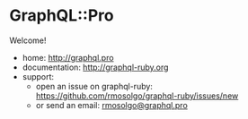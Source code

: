 # GraphQL::Pro

Welcome!

- home: http://graphql.pro
- documentation: http://graphql-ruby.org
- support:
  - open an issue on graphql-ruby: https://github.com/rmosolgo/graphql-ruby/issues/new
  - or send an email: rmosolgo@graphql.pro
